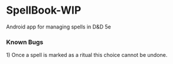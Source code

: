 # SpellBook-WIP
Android app for managing spells in D&D 5e

<h3>Known Bugs</h3>
1) Once a spell is marked as a ritual this choice cannot be undone.
